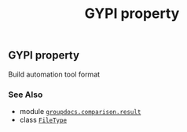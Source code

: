 ﻿---
title: GYPI property
second_title: GroupDocs.Comparison for Python via .NET API References
description: 
type: docs
url: /python-net/groupdocs.comparison.result/filetype/gypi/
is_root: false
weight: 530
---

## GYPI property


Build automation tool format

### See Also
* module [`groupdocs.comparison.result`](../../)
* class [`FileType`](/comparison/python-net/groupdocs.comparison.result/filetype)
